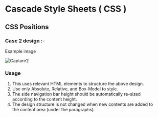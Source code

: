 # Cascade Style Sheets ( CSS )
## CSS Positions
### Case 2 design :-
Example image 

<!-- USAGE EXAMPLES -->

![Capture2](https://user-images.githubusercontent.com/93065467/147737376-e7bb10f6-8d5e-46ff-b22a-f80886258af2.JPG)

### Usage
01. This uses relevant HTML elements to structure the above design. 
02. Use only Absolute, Relative, and Box-Model to style.
03. The side navigation bar height should be automatically re-sized according to the content height. 
04. The design structure is not changed when new contents are added to the content area (under the paragraphs). 